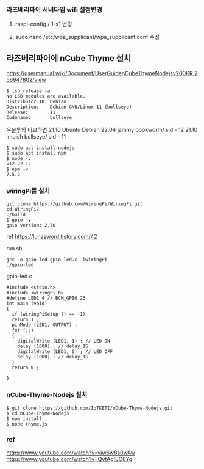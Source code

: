 
### 라즈베리파이 서버타입 wifi 설정변경
 1. raspi-config / 1-s1  변경
 
 2.  sudo nano /etc/wpa_supplicant/wpa_supplicant.conf 수정




## 라즈베리파이에 nCube Thyme 설치
https://usermanual.wiki/Document/UserGuidenCubeThymeNodejsv200KR.256947802/view

```
$ lsb_release -a
No LSB modules are available.
Distributor ID: Debian
Description:    Debian GNU/Linux 11 (bullseye)
Release:        11
Codename:       bullseye
```

 우분투의 비교하면 21.10
Ubuntu	Debian
22.04 jammy	bookworm/ sid - 12
21.10 impish	bullseye/ sid - 11

```
$ sudo apt install nodejs
$ sudo apt install npm
$ node -v
v12.22.12
$ npm -v
7.5.2
```

### wiringPi를 설치

```
git clone https://github.com/WiringPi/WiringPi.git
cd WiringPi/
./build
$ gpio -v
gpio version: 2.70
```
ref https://lunasword.tistory.com/42

run.sh
```
gcc -o gpio-led gpio-led.c -lwiringPi
./gpio-led
```

gpio-led.c
```
#include <stdio.h>
#include <wiringPi.h>
#define LED1 4 // BCM_GPIO 23
int main (void)
{
  if (wiringPiSetup () == -1)
  return 1 ;
  pinMode (LED1, OUTPUT) ;
  for (;;)
  {
    digitalWrite (LED1, 1) ; // LED ON
    delay (1000) ; // delay_1S
    digitalWrite (LED1, 0) ; // LED OFF
    delay (1000) ; // delay_1S
  }
  return 0 ;

}
```



### nCube-Thyme-Nodejs 설치

```
$ git clone https://github.com/IoTKETI/nCube-Thyme-Nodejs.git
$ cd nCube-Thyme-Nodejs 
$ npm install
$ node thyme.js
```



### ref
https://www.youtube.com/watch?v=vjw6w8s0wAw
https://www.youtube.com/watch?v=QvtAgIBC6Yg







